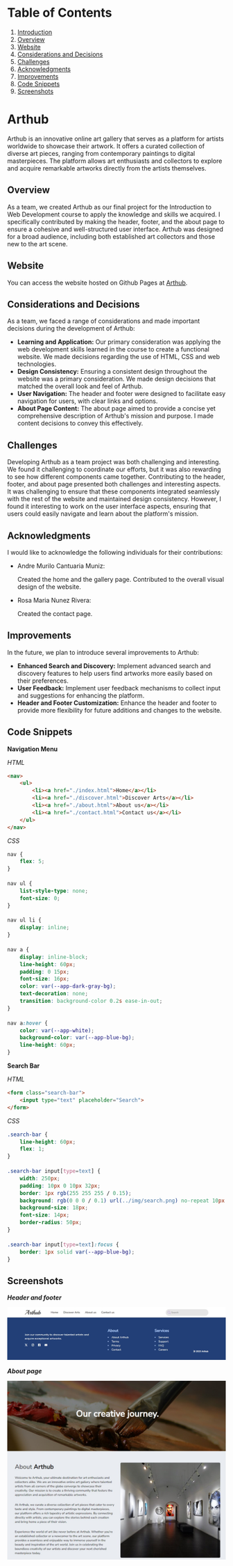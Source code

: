 # Table of Contents
1. [Introduction][introduction]
2. [Overview][Overview]
3. [Website][Website]
4. [Considerations and Decisions][consideration]
5. [Challenges][Challenges]
6. [Acknowledgments][Acknowledgments]
7. [Improvements]
8. [Code Snippets][Code]
9. [Screenshots][Screenshots]

# Arthub
 Arthub is an innovative online art gallery that serves as a platform for artists worldwide to showcase their artwork. 
 It offers a curated collection of diverse art pieces, ranging from contemporary paintings to digital masterpieces. 
 The platform allows art enthusiasts and collectors to explore and acquire remarkable artworks directly from the artists themselves.

## Overview

As a team, we created Arthub as our final project for the Introduction to Web Development course to apply the knowledge and skills we acquired. 
I specifically contributed by making the header, footer, and the about page to ensure a cohesive and well-structured user interface. 
Arthub was designed for a broad audience, including both established art collectors and those new to the art scene.

## Website
You can access the website hosted on Github Pages at [Arthub](https://wellfc.github.io/Arthub/).

## Considerations and Decisions

As a team, we faced a range of considerations and made important decisions during the development of Arthub:

- **Learning and Application:** Our primary consideration was applying the web development skills learned in the course to create a functional website. We made decisions regarding the use of HTML, CSS and web technologies.
- **Design Consistency:** Ensuring a consistent design throughout the website was a primary consideration. We made design decisions that matched the overall look and feel of Arthub.
- **User Navigation:** The header and footer were designed to facilitate easy navigation for users, with clear links and options.
- **About Page Content:** The about page aimed to provide a concise yet comprehensive description of Arthub's mission and purpose. I made content decisions to convey this effectively.

## Challenges

Developing Arthub as a team project was both challenging and interesting. We found it challenging to coordinate our efforts, but it was also rewarding to see how different components came together. Contributing to the header, footer, and about page presented both challenges and interesting aspects. It was challenging to ensure that these components integrated seamlessly with the rest of the website and maintained design consistency. However, I found it interesting to work on the user interface aspects, ensuring that users could easily navigate and learn about the platform's mission.

## Acknowledgments

I would like to acknowledge the following individuals for their contributions:

- Andre Murilo Cantuaria Muniz:

  Created the home and the gallery page. Contributed to the overall visual design of the website.
- Rosa Maria Nunez Rivera:

  Created the contact page.

## Improvements

In the future, we plan to introduce several improvements to Arthub:

- **Enhanced Search and Discovery:** Implement advanced search and discovery features to help users find artworks more easily based on their preferences.
- **User Feedback:** Implement user feedback mechanisms to collect input and suggestions for enhancing the platform.
- **Header and Footer Customization:** Enhance the header and footer to provide more flexibility for future additions and changes to the website.

## Code Snippets

**Navigation Menu**

_HTML_

```html
<nav>
    <ul>
        <li><a href="./index.html">Home</a></li>
        <li><a href="./discover.html">Discover Arts</a></li>
        <li><a href="./about.html">About us</a></li>
        <li><a href="./contact.html">Contact us</a></li>
    </ul>
</nav>
```

_CSS_

```css
nav {
    flex: 5;
}

nav ul {
    list-style-type: none;
    font-size: 0;
}

nav ul li {
    display: inline;
}

nav a {
    display: inline-block;
    line-height: 60px;
    padding: 0 15px;
    font-size: 16px;
    color: var(--app-dark-gray-bg);
    text-decoration: none;
    transition: background-color 0.2s ease-in-out;
}

nav a:hover {
    color: var(--app-white);
    background-color: var(--app-blue-bg);
    line-height: 60px;
}
```

**Search Bar**

_HTML_

```html
<form class="search-bar">
    <input type="text" placeholder="Search">
</form>
```

_CSS_

```css
.search-bar {
    line-height: 60px;
    flex: 1;
}

.search-bar input[type=text] {
    width: 250px;
    padding: 10px 0 10px 32px;
    border: 1px rgb(255 255 255 / 0.15);
    background: rgb(0 0 0 / 0.1) url(../img/search.png) no-repeat 10px 10px;
    background-size: 18px;
    font-size: 14px;
    border-radius: 50px;
}

.search-bar input[type=text]:focus {
    border: 1px solid var(--app-blue-bg);
}
```

## Screenshots

**_Header and footer_**

![Arthub Header and Footer.jpg](https://github.com/Wellfc/Arthub/blob/main/assets/img/Arthub%20Header%20and%20Footer.jpg)

**_About page_**

![Arthub About Page.jpg](https://github.com/Wellfc/Arthub/blob/main/assets/img/Arthub%20About%20Page.jpg)


[introduction]: https://github.com/Wellfc/Arthub#arthub
[Overview]: https://github.com/Wellfc/Arthub#overview
[Website]: https://github.com/Wellfc/Arthub#website
[consideration]: https://github.com/Wellfc/Arthub#considerations-and-decisions
[Challenges]: https://github.com/Wellfc/Arthub#challenges
[Acknowledgments]: https://github.com/Wellfc/Arthub#acknowledgments
[Improvements]: https://github.com/Wellfc/Arthub#improvements
[Code]: https://github.com/Wellfc/Arthub#code-snippets
[Screenshots]: https://github.com/Wellfc/Arthub#screenshots

